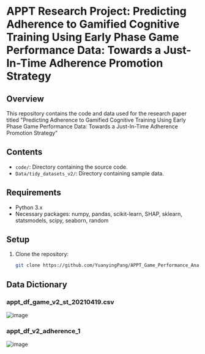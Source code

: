 # APPT Research Project: Predicting Adherence to Gamified Cognitive Training Using Early Phase Game Performance Data: Towards a Just-In-Time Adherence Promotion Strategy

## Overview
This repository contains the code and data used for the research paper titled "Predicting Adherence to Gamified Cognitive Training Using Early Phase Game Performance Data: Towards a Just-In-Time Adherence Promotion Strategy"

## Contents
- `code/`: Directory containing the source code.
- `Data/tidy_datasets_v2/`: Directory containing sample data.


## Requirements
- Python 3.x
- Necessary packages: numpy, pandas, scikit-learn, SHAP, sklearn, statsmodels, scipy, seaborn, random

## Setup
1. Clone the repository:
   ```bash
   git clone https://github.com/YuanyingPang/APPT_Game_Performance_Analysis.git
## Data Dictionary
### appt_df_game_v2_st_20210419.csv
![image](https://github.com/YuanyingPang/APPT_Game_Performance_Analysis/assets/61800926/250b560f-84ff-4e3a-83fd-823a999e56c8)

### appt_df_v2_adherence_1
![image](https://github.com/YuanyingPang/APPT_Game_Performance_Analysis/assets/61800926/f76db58c-9c0a-467d-bcad-dabc7da5da85)


